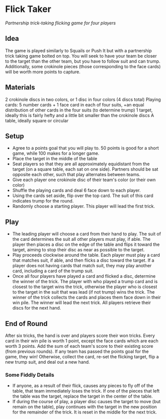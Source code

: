 # Flick Taker
*Partnership trick-taking flicking game for four players*

## Idea
The game is played similarly to Squails or Push It but with a partnership trick taking game bolted on top. You will seek to have your team be closer to the target than the other team, but you have to follow suit and can trump. Additionally, some crokinole pieces (those corresponding to the face cards) will be worth more points to capture.

## Materials
2 crokinole discs in two colors, or 1 disc in four colors (4 discs total)
Playing cards: 5 number cards + 1 face card in each of four suits, +an equal distribution of other cards in the four suits (to determine trump)
1 target, ideally this is fairly hefty and a little bit smaller than the crokinole discs
A table, ideally square or circular

## Setup
- Agree to a points goal that you will play to. 50 points is good for a short game, while 100 makes for a longer game.
- Place the target in the middle of the table
- Seat players so that they are all approximately equidistant from the target (on a square table, each sat on one side). Partners should be sat opposite each other, such that play alternates between teams.
- Give each player one crokinole disc of their team's color (or their own color)
- Shuffle the playing cards and deal 6 face down to each player.
- Using the cards set aside, flip over the top card. The suit of this card indicates trump for the round.
- Randomly choose a starting player. This player will lead the first trick.

## Play
- The leading player will choose a card from their hand to play. The suit of the card determines the suit all other players must play, if able. The player then places a disc on the edge of the table and flips it toward the target, aiming to stop their disc as near as possible to the target.
- Play proceeds clockwise around the table. Each player must play a card that matches suit, if able, and then flicks a disc toward the target. If a player does not having cards that match suit, they may play another card, including a card of the trump suit.
- Once all four players have played a card and flicked a disc, determine the winner of the trick. The player with who played a trump card and is closest to the target wins the trick, otherwise the player who is closest to the target in the suit that was lead (if not trump) wins the trick. The winner of the trick collects the cards and places them face down in their win pile. The winner will lead the next trick. All players retrieve their discs for the next hand.

## End of Round
After six tricks, the hand is over and players score their won tricks. Every card in their win pile is worth 1 point, except the face cards which are each worth 3 points. Add the sum of each team's score to their existing score (from previous rounds). If any team has passed the points goal for the game, they win! Otherwise, collect the card, re-set the flicking target, flip a new trump suit, and deal out a new hand.

### Some Fiddly Details
- If anyone, as a result of their flick, causes any pieces to fly off of the table, that team immediately loses the trick. If one of the pieces that left the table was the target, replace the target in the center of the table.
- If during the course of play, a player disc causes the target to move (but remain on the table), play continues with the target in the new position for the remainder of the trick. It is reset in the middle for the next trick.
